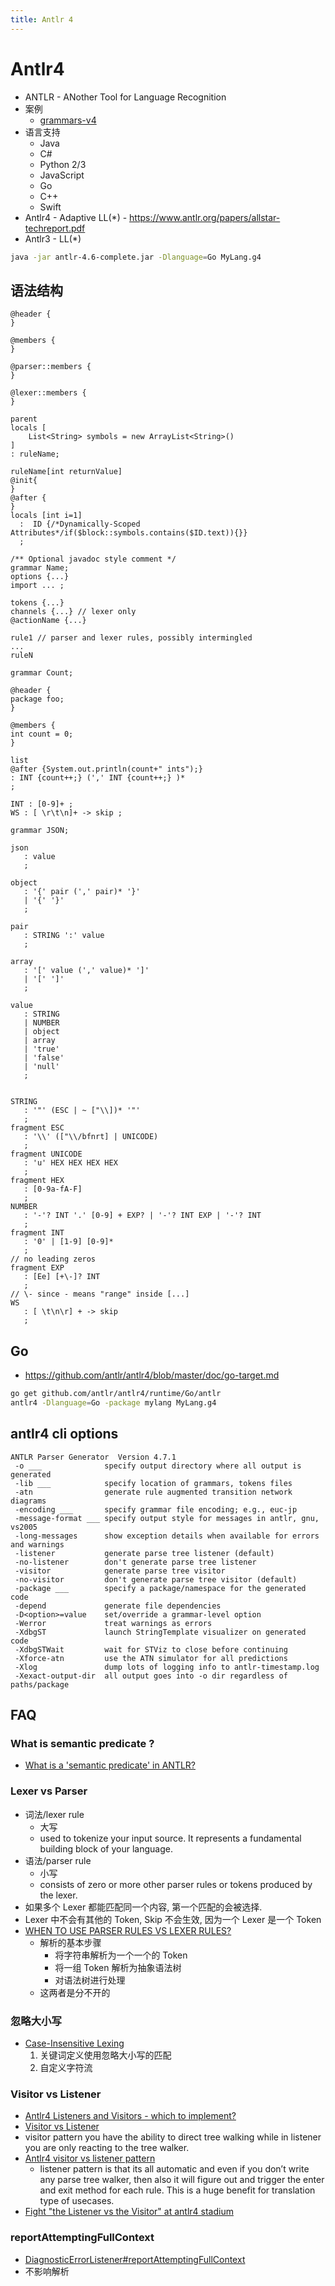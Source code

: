 ```yaml
---
title: Antlr 4
---
```


# Antlr4

- ANTLR - ANother Tool for Language Recognition
- 案例
  - [grammars-v4](https://github.com/antlr/grammars-v4)
- 语言支持
  - Java
  - C#
  - Python 2/3
  - JavaScript
  - Go
  - C++
  - Swift
- Antlr4 - Adaptive LL(*) - https://www.antlr.org/papers/allstar-techreport.pdf
- Antlr3 - LL(*)

```bash
java -jar antlr-4.6-complete.jar -Dlanguage=Go MyLang.g4
```

## 语法结构

```antlr4
@header {
}

@members {
}

@parser::members {
}

@lexer::members {
}

parent
locals [
    List<String> symbols = new ArrayList<String>()
]
: ruleName;

ruleName[int returnValue]
@init{
}
@after {
}
locals [int i=1]
  :  ID {/*Dynamically-Scoped Attributes*/if($block::symbols.contains($ID.text)){}}
  ;
```

```g4
/** Optional javadoc style comment */
grammar Name;
options {...}
import ... ;

tokens {...}
channels {...} // lexer only
@actionName {...}

rule1 // parser and lexer rules, possibly intermingled
...
ruleN
```

```
grammar Count;

@header {
package foo;
}

@members {
int count = 0;
}

list
@after {System.out.println(count+" ints");}
: INT {count++;} (',' INT {count++;} )*
;

INT : [0-9]+ ;
WS : [ \r\t\n]+ -> skip ;
```

```antlr
grammar JSON;

json
   : value
   ;

object
   : '{' pair (',' pair)* '}'
   | '{' '}'
   ;

pair
   : STRING ':' value
   ;

array
   : '[' value (',' value)* ']'
   | '[' ']'
   ;

value
   : STRING
   | NUMBER
   | object
   | array
   | 'true'
   | 'false'
   | 'null'
   ;


STRING
   : '"' (ESC | ~ ["\\])* '"'
   ;
fragment ESC
   : '\\' (["\\/bfnrt] | UNICODE)
   ;
fragment UNICODE
   : 'u' HEX HEX HEX HEX
   ;
fragment HEX
   : [0-9a-fA-F]
   ;
NUMBER
   : '-'? INT '.' [0-9] + EXP? | '-'? INT EXP | '-'? INT
   ;
fragment INT
   : '0' | [1-9] [0-9]*
   ;
// no leading zeros
fragment EXP
   : [Ee] [+\-]? INT
   ;
// \- since - means "range" inside [...]
WS
   : [ \t\n\r] + -> skip
   ;
```

## Go

- https://github.com/antlr/antlr4/blob/master/doc/go-target.md

```bash
go get github.com/antlr/antlr4/runtime/Go/antlr
antlr4 -Dlanguage=Go -package mylang MyLang.g4
```

## antlr4 cli options

```
ANTLR Parser Generator  Version 4.7.1
 -o ___              specify output directory where all output is generated
 -lib ___            specify location of grammars, tokens files
 -atn                generate rule augmented transition network diagrams
 -encoding ___       specify grammar file encoding; e.g., euc-jp
 -message-format ___ specify output style for messages in antlr, gnu, vs2005
 -long-messages      show exception details when available for errors and warnings
 -listener           generate parse tree listener (default)
 -no-listener        don't generate parse tree listener
 -visitor            generate parse tree visitor
 -no-visitor         don't generate parse tree visitor (default)
 -package ___        specify a package/namespace for the generated code
 -depend             generate file dependencies
 -D<option>=value    set/override a grammar-level option
 -Werror             treat warnings as errors
 -XdbgST             launch StringTemplate visualizer on generated code
 -XdbgSTWait         wait for STViz to close before continuing
 -Xforce-atn         use the ATN simulator for all predictions
 -Xlog               dump lots of logging info to antlr-timestamp.log
 -Xexact-output-dir  all output goes into -o dir regardless of paths/package
```

## FAQ

### What is semantic predicate ?

- [What is a 'semantic predicate' in ANTLR?](https://stackoverflow.com/q/3056441/1870054)

### Lexer vs Parser

- 词法/lexer rule
  - 大写
  - used to tokenize your input source. It represents a fundamental building block of your language.
- 语法/parser rule
  - 小写
  - consists of zero or more other parser rules or tokens produced by the lexer.
- 如果多个 Lexer 都能匹配同一个内容, 第一个匹配的会被选择.
- Lexer 中不会有其他的 Token, Skip 不会生效, 因为一个 Lexer 是一个 Token
- [WHEN TO USE PARSER RULES VS LEXER RULES?](https://www.3dbuzz.com/forum/threads/203932-ANTLR-When-to-use-Parser-Rules-vs-Lexer-Rules)
  - 解析的基本步骤
    - 将字符串解析为一个一个的 Token
    - 将一组 Token 解析为抽象语法树
    - 对语法树进行处理
  - 这两者是分不开的

### 忽略大小写

- [Case-Insensitive Lexing](https://github.com/antlr/antlr4/blob/master/doc/case-insensitive-lexing.md)
  1. 关键词定义使用忽略大小写的匹配
  2. 自定义字符流

### Visitor vs Listener

- [Antlr4 Listeners and Visitors - which to implement?](https://stackoverflow.com/questions/20714492)
- [Visitor vs Listener](http://jakubdziworski.github.io/java/2016/04/01/antlr_visitor_vs_listener.html)
- visitor pattern you have the ability to direct tree walking while in listener you are only reacting to the tree walker.
- [Antlr4 visitor vs listener pattern](http://saumitra.me/blog/antlr4-visitor-vs-listener-pattern/)
  - listener pattern is that its all automatic and even if you don’t write any parse tree walker, then also it will figure out and trigger the enter and exit method for each rule. This is a huge benefit for translation type of usecases.
- [Fight "the Listener vs the Visitor" at antlr4 stadium](http://developers-club.com/posts/259691/)

### reportAttemptingFullContext

- [DiagnosticErrorListener#reportAttemptingFullContext](http://www.antlr.org/api/Java/org/antlr/v4/runtime/DiagnosticErrorListener.html#reportAttemptingFullContext-org.antlr.v4.runtime.Parser-org.antlr.v4.runtime.dfa.DFA-int-int-java.util.BitSet-org.antlr.v4.runtime.atn.ATNConfigSet-)
- 不影响解析

